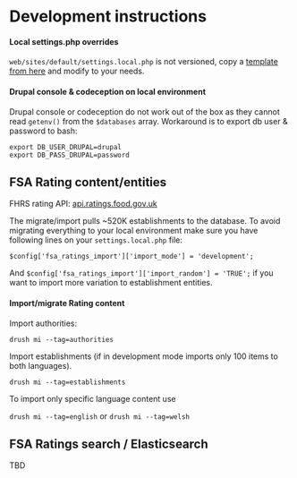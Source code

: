 Development instructions
========================

#### Local settings.php overrides

`web/sites/default/settings.local.php` is not versioned, copy a [template from here](settings.local.php.txt) and modify to your needs.

#### Drupal console & codeception on local environment

Drupal console or codeception do not work out of the box as they cannot read `getenv()` from the `$databases` array. Workaround is to export db user & password to bash:
 ```
 export DB_USER_DRUPAL=drupal
 export DB_PASS_DRUPAL=password
 ```
 

FSA Rating content/entities
---------------------
 
FHRS rating API: [api.ratings.food.gov.uk](http://api.ratings.food.gov.uk) 

The migrate/import pulls ~520K establishments to the database. To avoid migrating everything to your local environment make sure you have following lines on your `settings.local.php` file:

```$config['fsa_ratings_import']['import_mode'] = 'development';``` 

And ```$config['fsa_ratings_import']['import_random'] = 'TRUE';``` if you want to import more variation to establishment entities.

#### Import/migrate Rating content

Import authorities:

```drush mi --tag=authorities```

Import establishments (if in development mode imports only 100 items to both languages).

```drush mi --tag=establishments```

To import only specific language content use

`drush mi --tag=english` or `drush mi --tag=welsh`


FSA Ratings search / Elasticsearch
---------------------

TBD